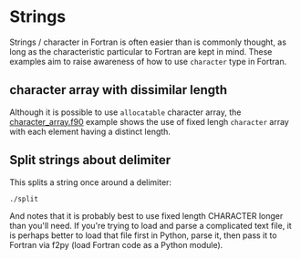 # Strings

Strings / character in Fortran is often easier than is commonly thought, as long as the characteristic particular to Fortran are kept in mind.
These examples aim to raise awareness of how to use `character` type in Fortran.

## character array with dissimilar length

Although it is possible to use `allocatable` character array, the
[character_array.f90](./character_array.f90)
example shows the use of fixed lengh `character` array with each element having a distinct length.

## Split strings about delimiter

This splits a string once around a delimiter:

    ./split

And notes that it is probably best to use fixed length CHARACTER longer
than you'll need.
If you're trying to load and parse a complicated text
file, it is perhaps better to load that file first in Python, parse it,
then pass it to Fortran via f2py (load Fortran code as a Python module).
